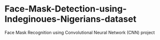 # Face-Mask-Detection-using-Indeginoues-Nigerians-dataset
Face Mask Recognition using Convolutional Neural Network (CNN) project
